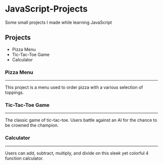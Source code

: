 # JavaScript-Projects

Some small projects I made while learning JavaScript

## Projects

- Pizza Menu
- Tic-Tac-Toe Game
- Calculator

### Pizza Menu

---

This project is a menu used to order pizza with a various selection of toppings.

### Tic-Tac-Toe Game

---

The classic game of tic-tac-toe. Users battle against an AI for the chance to be crowned the champion.

### Calculator

---

Users can add, subtract, multiply, and divide on this sleek yet colorful 4 function calculator.
